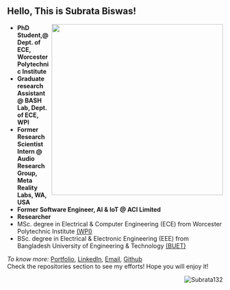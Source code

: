 ## Hello, This is Subrata Biswas!

[<img align="right" width="400" src="https://github-readme-stats.vercel.app/api?username=Subrata132&show_icons=true"/>](https://github.com/Subrata132/)


- **PhD Student,@ Dept. of ECE, Worcester Polytechnic Institute**
- **Graduate research Assistant @ BASH Lab, Dept. of ECE, WPI**
- **Former Research Scientist Intern @ Audio Research Group, Meta Reality Labs, WA, USA**
- **Former Software Engineer, AI & IoT @ ACI Limited**
- **Researcher**
- MSc. degree in Electrical & Computer Engineering (ECE) from Worcester Polytechnic Institute [(WPI)](https://www.wpi.edu/)
- BSc. degree in Electrical & Electronic Engineering (EEE) from Bangladesh University of Engineering & Technology [(BUET)](https://eee.buet.ac.bd/)


*To know more:*  [Portfolio](https://users.wpi.edu/~sbiswas/), [LinkedIn](https://www.linkedin.com/in/subrata-biswas-433247142/), [Email](mailto:subrata.buet.eee@gmail.com), [Github](https://github.com/Subrata132/)
<br/>
Check the repositories section to see my efforts! Hope you will enjoy it!
<br/>
<p><img align='right' src="https://komarev.com/ghpvc/?username=Subrata132" alt="Subrata132" /> </p>
